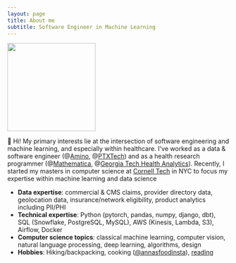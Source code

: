 ```yaml
---
layout: page
title: About me
subtitle: Software Engineer in Machine Learning
---
```


<img src="{{ 'assets/img/avatar-icon.jpg' | relative_url }}" width="200" height="200" class="center"/>

👋 Hi! My primary interests lie at the intersection of software engineering and machine learning, and especially within healthcare. I've worked as a data & software engineer (@[Amino](https://partners.amino.com/), @[PTXTech](https://ptxtech.com/)) and as a health research programmer (@[Mathematica](https://www.mathematica.org/), @[Georgia Tech Health Analytics](https://www.healthanalytics.gatech.edu/)). Recently, I started my masters in computer science at [Cornell Tech](https://www.tech.cornell.edu) in NYC to focus my expertise within machine learning and data science

* **Data expertise**: commercial & CMS claims, provider directory data, geolocation data, insurance/network eligibility, product analytics including PII/PHI
* **Technical expertise**: Python (pytorch, pandas, numpy, django, dbt), SQL (Snowflake, PostgreSQL, MySQL), AWS (Kinesis, Lambda, S3), Airflow, Docker
* **Computer science topics**: classical machine learning, computer vision, natural language processing, deep learning, algorithms, design
* **Hobbies**: Hiking/backpacking, cooking ([@annasfoodinsta](https://instagram.com/annasfoodinsta)), [reading](https://www.goodreads.com/user/show/51207679-anna)